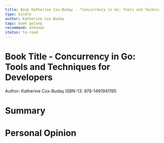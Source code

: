 ```yaml
---
title: Book Katherine Cox-Buday - "Concurrency in Go: Tools and Techniques for Developers"
type: kindle
author: Katherine Cox-Buday
tags: book golang
recommend: unknown
status: to-read
---
```


# Book Title - Concurrency in Go: Tools and Techniques for Developers
Author: Katherine Cox-Buday
ISBN-13: 978-1491941195

# Summary


# Personal Opinion

